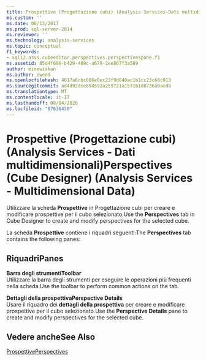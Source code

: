 ```yaml
---
title: Prospettive (Progettazione cubi) (Analysis Services-Dati multidimensionali) | Microsoft Docs
ms.custom: ''
ms.date: 06/13/2017
ms.prod: sql-server-2014
ms.reviewer: ''
ms.technology: analysis-services
ms.topic: conceptual
f1_keywords:
- sql12.asvs.cubeeditor.perspectives.perspectivespane.f1
ms.assetid: 85d4f696-b429-409c-a679-2ee867f3a589
author: minewiskan
ms.author: owend
ms.openlocfilehash: 4017a6cbc086e8ec23f9d040ac1b1cc23c66c913
ms.sourcegitcommit: ad4d92dce894592a259721a1571b1d8736abacdb
ms.translationtype: MT
ms.contentlocale: it-IT
ms.lasthandoff: 08/04/2020
ms.locfileid: "87636430"
---
```

# <a name="perspectives-cube-designer-analysis-services---multidimensional-data"></a><span data-ttu-id="f5b8e-102">Prospettive (Progettazione cubi) (Analysis Services - Dati multidimensionali)</span><span class="sxs-lookup"><span data-stu-id="f5b8e-102">Perspectives (Cube Designer) (Analysis Services - Multidimensional Data)</span></span>
  <span data-ttu-id="f5b8e-103">Utilizzare la scheda **Prospettive** in Progettazione cubi per creare e modificare prospettive per il cubo selezionato.</span><span class="sxs-lookup"><span data-stu-id="f5b8e-103">Use the **Perspectives** tab in Cube Designer to create and modify perspectives for the selected cube.</span></span>  
  
 <span data-ttu-id="f5b8e-104">La scheda **Prospettive** contiene i riquadri seguenti:</span><span class="sxs-lookup"><span data-stu-id="f5b8e-104">The **Perspectives** tab contains the following panes:</span></span>  
  
## <a name="panes"></a><span data-ttu-id="f5b8e-105">Riquadri</span><span class="sxs-lookup"><span data-stu-id="f5b8e-105">Panes</span></span>  
 <span data-ttu-id="f5b8e-106">**Barra degli strumenti**</span><span class="sxs-lookup"><span data-stu-id="f5b8e-106">**Toolbar**</span></span>  
 <span data-ttu-id="f5b8e-107">Utilizzare la barra degli strumenti per eseguire le operazioni più frequenti nella scheda.</span><span class="sxs-lookup"><span data-stu-id="f5b8e-107">Use the toolbar to perform common actions on the tab.</span></span>  
  
 <span data-ttu-id="f5b8e-108">**Dettagli della prospettiva**</span><span class="sxs-lookup"><span data-stu-id="f5b8e-108">**Perspective Details**</span></span>  
 <span data-ttu-id="f5b8e-109">Usare il riquadro dei **dettagli della prospettiva** per creare e modificare prospettive per il cubo selezionato.</span><span class="sxs-lookup"><span data-stu-id="f5b8e-109">Use the **Perspective Details** pane to create and modify perspectives for the selected cube.</span></span>  
  
## <a name="see-also"></a><span data-ttu-id="f5b8e-110">Vedere anche</span><span class="sxs-lookup"><span data-stu-id="f5b8e-110">See Also</span></span>  
 [<span data-ttu-id="f5b8e-111">Prospettive</span><span class="sxs-lookup"><span data-stu-id="f5b8e-111">Perspectives</span></span>](multidimensional-models-olap-logical-cube-objects/perspectives.md)  
  
  
